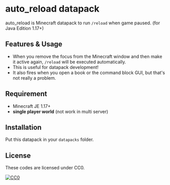 auto_reload datapack
==
auto_reload is Minecraft datapack to run `/reload` when game paused.
(for Java Edition 1.17+)

Features & Usage
--
- When you remove the focus from the Minecraft window and then make it active again, `/reload` will be executed automatically.
- This is useful for datapack development!
- It also fires when you open a book or the command block GUI, but that's not really a problem.

Requirement
--
- Minecraft JE 1.17+
- **single player world** (not work in multi server)

Installation
--
Put this datapack in your `datapacks` folder.

License
--
These codes are licensed under CC0.

[![CC0](http://i.creativecommons.org/p/zero/1.0/88x31.png "CC0")](https://creativecommons.org/publicdomain/zero/1.0/deed)
